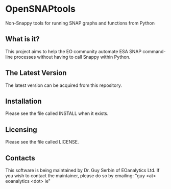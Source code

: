 # OpenSNAPtools
Non-Snappy tools for running SNAP graphs and functions from Python

What is it?
-----------

This project aims to help the EO community automate ESA SNAP command-line processes without having to call Snappy within Python.

The Latest Version
------------------

The latest version can be acquired from this repository. 

Installation
------------

Please see the file called INSTALL when it exists.

Licensing
---------

Please see the file called LICENSE.

Contacts
--------

This software is being maintained by Dr. Guy Serbin of EOanalytics Ltd.  If you wish to contact the maintainer, please do so by emailing: "guy \<at\> eoanalytics \<dot\> ie"

